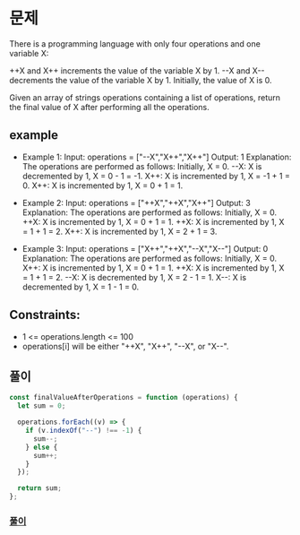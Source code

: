 # 문제

There is a programming language with only four operations and one variable X:

++X and X++ increments the value of the variable X by 1.
--X and X-- decrements the value of the variable X by 1.
Initially, the value of X is 0.

Given an array of strings operations containing a list of operations, return the final value of X after performing all the operations.

## example

- Example 1:
  Input: operations = ["--X","X++","X++"]
  Output: 1
  Explanation: The operations are performed as follows:
  Initially, X = 0.
  --X: X is decremented by 1, X = 0 - 1 = -1.
  X++: X is incremented by 1, X = -1 + 1 = 0.
  X++: X is incremented by 1, X = 0 + 1 = 1.

- Example 2:
  Input: operations = ["++X","++X","X++"]
  Output: 3
  Explanation: The operations are performed as follows:
  Initially, X = 0.
  ++X: X is incremented by 1, X = 0 + 1 = 1.
  ++X: X is incremented by 1, X = 1 + 1 = 2.
  X++: X is incremented by 1, X = 2 + 1 = 3.

- Example 3:
  Input: operations = ["X++","++X","--X","X--"]
  Output: 0
  Explanation: The operations are performed as follows:
  Initially, X = 0.
  X++: X is incremented by 1, X = 0 + 1 = 1.
  ++X: X is incremented by 1, X = 1 + 1 = 2.
  --X: X is decremented by 1, X = 2 - 1 = 1.
  X--: X is decremented by 1, X = 1 - 1 = 0.

## Constraints:

- 1 <= operations.length <= 100
- operations[i] will be either "++X", "X++", "--X", or "X--".

## 풀이

```javascript
const finalValueAfterOperations = function (operations) {
  let sum = 0;

  operations.forEach((v) => {
    if (v.indexOf("--") !== -1) {
      sum--;
    } else {
      sum++;
    }
  });

  return sum;
};
```

### [풀이](https://leetcode.com/submissions/detail/642503509//)
